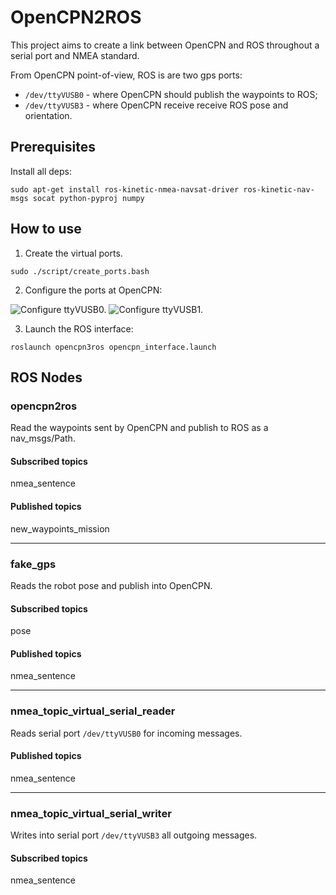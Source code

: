 OpenCPN2ROS
===========

This project aims to create a link between OpenCPN and ROS throughout a serial port and NMEA standard.

From OpenCPN point-of-view, ROS is are two gps ports:
  * `/dev/ttyVUSB0` - where OpenCPN should publish the waypoints to ROS;
  * `/dev/ttyVUSB3` - where OpenCPN receive receive ROS pose and orientation.


## Prerequisites
Install all deps:
```
sudo apt-get install ros-kinetic-nmea-navsat-driver ros-kinetic-nav-msgs socat python-pyproj numpy
```


## How to use

1. Create the virtual ports.

```
sudo ./script/create_ports.bash
```

2. Configure the ports at OpenCPN:

![Configure ttyVUSB0.](https://github.com/schvarcz/opencpn2ros/blob/master/docs/VUSB0.png?raw=true)
![Configure ttyVUSB1.](https://github.com/schvarcz/opencpn2ros/blob/master/docs/VUSB3.png?raw=true)

3. Launch the ROS interface:

```
roslaunch opencpn3ros opencpn_interface.launch
```

## ROS Nodes
### opencpn2ros
Read the waypoints sent by OpenCPN and publish to ROS as a nav_msgs/Path.

#### Subscribed topics
nmea_sentence
#### Published topics
new_waypoints_mission

___

### fake_gps
Reads the robot pose and publish into OpenCPN.
#### Subscribed topics
pose
#### Published topics
nmea_sentence

___

### nmea_topic_virtual_serial_reader
Reads serial port `/dev/ttyVUSB0` for incoming messages.
#### Published topics
nmea_sentence

___

### nmea_topic_virtual_serial_writer
Writes into serial port `/dev/ttyVUSB3` all outgoing messages.
#### Subscribed topics
nmea_sentence
